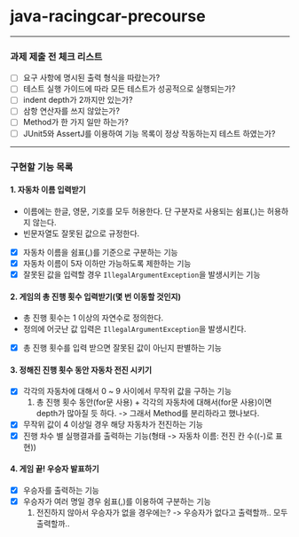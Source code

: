 # java-racingcar-precourse

---
### 과제 제출 전 체크 리스트
- [ ] 요구 사항에 명시된 출력 형식을 따랐는가?
- [ ] 테스트 실행 가이드에 따라 모든 테스트가 성공적으로 실행되는가?
- [ ] indent depth가 2까지만 있는가?
- [ ] 삼항 연산자를 쓰지 않았는가?
- [ ] Method가 한 가지 일만 하는가?
- [ ] JUnit5와 AssertJ를 이용하여 기능 목록이 정상 작동하는지 테스트 하였는가?
---
### 구현할 기능 목록
#### 1. **자동차 이름 입력받기**
- 이름에는 한글, 영문, 기호를 모두 허용한다. 단 구분자로 사용되는 쉼표(,)는 허용하지 않는다. 
- 빈문자열도 잘못된 값으로 규정한다.
- [x] 자동차 이름을 쉼표(,)를 기준으로 구분하는 기능
- [x] 자동차 이름이 5자 이하만 가능하도록 제한하는 기능
- [x] 잘못된 값을 입력할 경우 `IllegalArgumentException`을 발생시키는 기능

#### 2. 게임의 총 진행 횟수 입력받기(몇 번 이동할 것인지)
- 총 진행 횟수는 1 이상의 자연수로 정의한다.
- 정의에 어긋난 값 입력은 `IllegalArgumentException`을 발생시킨다.
- [x] 총 진행 횟수를 입력 받으면 잘못된 값이 아닌지 판별하는 기능

#### 3. 정해진 진행 횟수 동안 자동차 전진 시키기
- [x] 각각의 자동차에 대해서 0 ~ 9 사이에서 무작위 값을 구하는 기능
  1) 총 진행 횟수 동안(for문 사용) + 각각의 자동차에 대해서(for문 사용)이면 depth가 많아질 듯 하다.
  -> 그래서 Method를 분리하라고 했나보다.
- [x] 무작위 값이 4 이상일 경우 해당 자동차가 전진하는 기능
- [x] 진행 차수 별 실행결과를 출력하는 기능(형태 -> 자동차 이름: 전진 칸 수((-)로 표현))

#### 4. 게임 끝! 우승자 발표하기
- [x] 우승자를 출력하는 기능
- [x] 우승자가 여러 명일 경우 쉼표(,)를 이용하여 구분하는 기능
  1) 전진하지 않아서 우승자가 없을 경우에는?
  -> 우승자가 없다고 출력할까.. 모두 출력할까..
